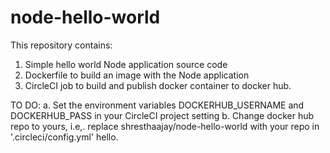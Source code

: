 # node-hello-world

This repository contains:
1. Simple hello world Node application source code
2. Dockerfile to build an image with the Node application
3. CircleCI job to build and publish docker container to docker hub.

TO DO:
a. Set the environment variables DOCKERHUB_USERNAME and DOCKERHUB_PASS in your CircleCI project setting
b. Change docker hub repo to yours, i.e,. replace shresthaajay/node-hello-world with your repo in '.circleci/config.yml'
hello.



